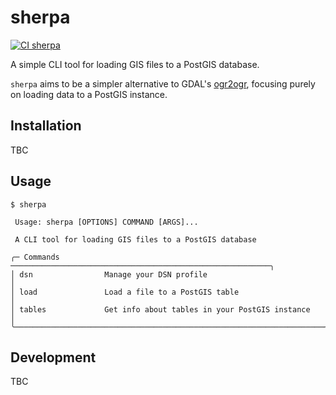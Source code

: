 # sherpa
[![CI sherpa](https://github.com/kyoh-dev/sherpa/actions/workflows/ci.yml/badge.svg?branch=main)](https://github.com/kyoh-dev/sherpa/actions/workflows/ci.yml)

A simple CLI tool for loading GIS files to a PostGIS database.

`sherpa` aims to be a simpler alternative to GDAL's [ogr2ogr](https://gdal.org/programs/ogr2ogr.html), focusing purely
on loading data to a PostGIS instance.

## Installation

TBC

## Usage

```
$ sherpa

 Usage: sherpa [OPTIONS] COMMAND [ARGS]...

 A CLI tool for loading GIS files to a PostGIS database

╭─ Commands ──────────────────────────────────────────────────────────╮
│ dsn                Manage your DSN profile                          │
│ load               Load a file to a PostGIS table                   │
│ tables             Get info about tables in your PostGIS instance   │
╰─────────────────────────────────────────────────────────────────────╯
```

## Development

TBC

